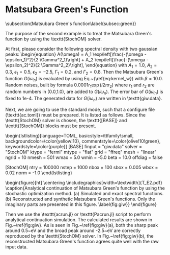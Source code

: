 # Matsubara Green's Function

\subsection{Matsubara Green's function\label{subsec:green}}

The purpose of the second example is to treat the Matsubara Green's function by using the \texttt{StochOM} solver.     

At first, please consider the following spectral density with two gaussian peaks:
\begin{equation}
A(\omega) = 
A_1 \exp\left[\frac{-(\omega - \epsilon_1)^2}{2 \Gamma^2_1}\right] +
A_2 \exp\left[\frac{-(\omega - \epsilon_2)^2}{2 \Gamma^2_2}\right],
\end{equation}
with $A_1 = 1.0$, $A_2 = 0.3$, $\epsilon_1 = 0.5$, $\epsilon_2 = -2.5$, $\Gamma_1 = 0.2$, and $\Gamma_2 = 0.8$. Then the Matsubara Green's function $G(i\omega_n)$ is evaluated by using Eq.~(\ref{eq:kernel_w}) with $\beta = 10.0$. Random noises, built by formula $0.0001 r_1 \exp(i 2\pi r_2 )$ where $r_1$ and $r_2$ are random numbers in (0.0,1.0), are added to $G(i\omega_n)$. The error bar of $G(i\omega_n)$ is fixed to 1e-4. The generated data for $G(i\omega_n)$ are written in \texttt{giw.data}.  

Next, we are going to use the standard mode, such that a configure file (\texttt{ac.toml}) must be prepared. It is listed as follows. Since the \texttt{StochOM} solver is chosen, the \texttt{[BASE]} and \texttt{[StochOM]} blocks must be present. 

\begin{lstlisting}[language=TOML,
basicstyle=\ttfamily\small,
backgroundcolor=\color{yellow!10},
commentstyle=\color{olive!10!green},
keywordstyle=\color{purple}]
[BASE]
finput = "giw.data"
solver = "StochOM"
ktype  = "fermi"
mtype  = "flat"
grid   = "ffreq"
mesh   = "linear"
ngrid  = 10
nmesh  = 501
wmax   = 5.0
wmin   = -5.0
beta   = 10.0
offdiag = false

[StochOM]
ntry  = 100000
nstep = 1000
nbox  = 100
sbox  = 0.005
wbox  = 0.02
norm  = -1.0
\end{lstlisting}

\begin{figure}[ht]
\centering
\includegraphics[width=\textwidth]{T_E2.pdf}
\caption{Analytical continuation of Matsubara Green's function by using the stochastic optimization method. (a) Simulated and exact spectral functions. (b) Reconstructed and synthetic Matsubara Green's functions. Only the imaginary parts are presented in this figure. \label{fig:giw}}
\end{figure}

Then we use the \texttt{acrun.jl} or \texttt{Pacrun.jl} script to perform analytical continuation simulation. The calculated results are shown in Fig.~\ref{fig:giw}. As is seen in Fig.~\ref{fig:giw}(a), both the sharp peak around 0.5~eV and the broad peak around -2.5~eV are correctly reproduced by the \texttt{StochOM} solver. In Fig.~\ref{fig:giw}(b), the reconstructed Matsubara Green's function agrees quite well with the raw input data.